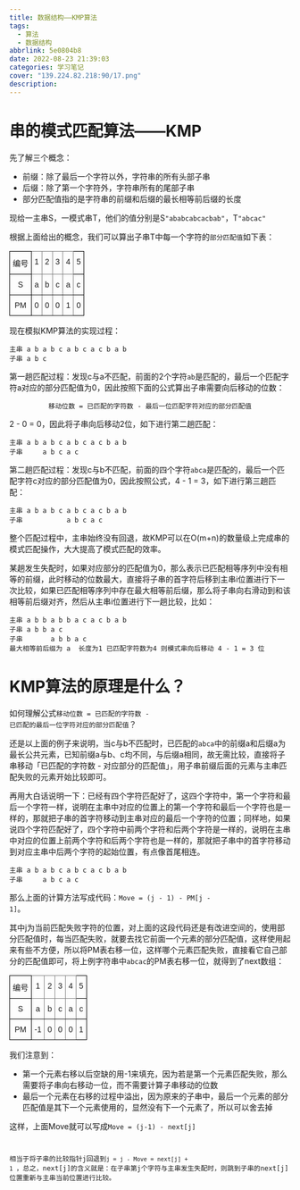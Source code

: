 ```yaml
---
title: 数据结构——KMP算法
tags: 
  - 算法
  - 数据结构
abbrlink: 5e0804b8
date: 2022-08-23 21:39:03
categories: 学习笔记
cover: "139.224.82.218:90/17.png"
description: 
---
```


# 串的模式匹配算法——KMP

先了解三个概念：

- 前缀：除了最后一个字符以外，字符串的所有头部子串
- 后缀：除了第一个字符外，字符串所有的尾部子串
- 部分匹配值指的是字符串的前缀和后缀的最长相等前后缀的长度

现给一主串S，一模式串T，他们的值分别是S<code>"ababcabcacbab"</code>，T<code>"abcac"</code>

根据上面给出的概念，我们可以算出子串T中每一个字符的<code>部分匹配值</code>如下表：

<style type="text/css">
.tg  {border-collapse:collapse;border-spacing:0;}
.tg td{border-color:black;border-style:solid;border-width:1px;font-family:Arial, sans-serif;font-size:14px;
  overflow:hidden;padding:10px 5px;word-break:normal;}
.tg th{border-color:black;border-style:solid;border-width:1px;font-family:Arial, sans-serif;font-size:14px;
  font-weight:normal;overflow:hidden;padding:10px 5px;word-break:normal;}
.tg .tg-baqh{text-align:center;vertical-align:top}
.tg .tg-c3ow{border-color:inherit;text-align:center;vertical-align:top}
</style>
<table class="tg">
<thead>
  <tr>
    <th class="tg-baqh">编号</th>
    <th class="tg-c3ow">1</th>
    <th class="tg-c3ow">2</th>
    <th class="tg-c3ow">3</th>
    <th class="tg-c3ow">4</th>
    <th class="tg-baqh">5</th>
  </tr>
</thead>
<tbody>
  <tr>
    <td class="tg-baqh">S</td>
    <td class="tg-c3ow">a</td>
    <td class="tg-c3ow">b</td>
    <td class="tg-c3ow">c</td>
    <td class="tg-c3ow">a</td>
    <td class="tg-baqh">c</td>
  </tr>
  <tr>
    <td class="tg-baqh">PM</td>
    <td class="tg-c3ow">0</td>
    <td class="tg-c3ow">0</td>
    <td class="tg-c3ow">0</td>
    <td class="tg-c3ow">1</td>
    <td class="tg-baqh">0</td>
  </tr>
</tbody>
</table>

现在模拟KMP算法的实现过程：

```
主串 a b a b c a b c a c b a b
子串 a b c
```

第一趟匹配过程：发现c与a不匹配，前面的2个字符<code>ab</code>是匹配的，最后一个匹配字符a对应的部分匹配值为0，因此按照下面的公式算出子串需要向后移动的位数：

<center><code>移动位数 = 已匹配的字符数 - 最后一位匹配字符对应的部分匹配值</code></center>

2 - 0 = 0，因此将子串向后移动2位，如下进行第二趟匹配：

```
主串 a b a b c a b c a c b a b
子串     a b c a c 
```

第二趟匹配过程：发现c与b不匹配，前面的四个字符<code>abca</code>是匹配的，最后一个匹配字符c对应的部分匹配值为0，因此按照公式，4 - 1 = 3，如下进行第三趟匹配：

```
主串 a b a b c a b c a c b a b
子串           a b c a c       
```

整个匹配过程中，主串始终没有回退，故KMP可以在O(m+n)的数量级上完成串的模式匹配操作，大大提高了模式匹配的效率。

某趟发生失配时，如果对应部分的匹配值为0，那么表示已匹配相等序列中没有相等的前缀，此时移动的位数最大，直接将子串的首字符后移到主串i位置进行下一次比较，如果已匹配相等序列中存在最大相等前后缀，那么将子串向右滑动到和该相等前后缀对齐，然后从主串i位置进行下一趟比较，比如：

```
主串 a b b a b b a c a c b a b
子串 a b b a c
子串       a b b a c 
最大相等前后缀为 a 	长度为1 已匹配字符数为4 则模式串向后移动 4 - 1 = 3 位
```

# KMP算法的原理是什么？

如何理解公式<code>移动位数 = 已匹配的字符数 - 已匹配的最后一位字符对应的部分匹配值</code>？

还是以上面的例子来说明，当c与b不匹配时，已匹配的<code>abca</code>中的前缀a和后缀a为最长公共元素，已知前缀a与b、c均不同，与后缀a相同，故无需比较，直接将子串移动「已匹配的字符数 - 对应部分的匹配值」，用子串前缀后面的元素与主串匹配失败的元素开始比较即可。

再用大白话说明一下：已经有四个字符匹配好了，这四个字符中，第一个字符和最后一个字符一样，说明在主串中对应的位置上的第一个字符和最后一个字符也是一样的，那就把子串的首字符移动到主串对应的最后一个字符的位置；同样地，如果说四个字符匹配好了，四个字符中前两个字符和后两个字符是一样的，说明在主串中对应的位置上前两个字符和后两个字符也是一样的，那就把子串中的首字符移动到对应主串中后两个字符的起始位置，有点像首尾相连。

```
主串 a b a b c a b c a c b a b
子串     a b c a c 
```

那么上面的计算方法写成代码：<code>Move = (j - 1) - PM[j - 1]</code>。

其中j为当前匹配失败字符的位置，对上面的这段代码还是有改进空间的，使用部分匹配值时，每当匹配失败，就要去找它前面一个元素的部分匹配值，这样使用起来有些不方便，所以将PM表右移一位，这样哪个元素匹配失败，直接看它自己部分的匹配值即可，将上例字符串中<code>abcac</code>的PM表右移一位，就得到了next数组：

<style type="text/css">
.tg  {border-collapse:collapse;border-spacing:0;}
.tg td{border-color:black;border-style:solid;border-width:1px;font-family:Arial, sans-serif;font-size:14px;
  overflow:hidden;padding:10px 5px;word-break:normal;}
.tg th{border-color:black;border-style:solid;border-width:1px;font-family:Arial, sans-serif;font-size:14px;
  font-weight:normal;overflow:hidden;padding:10px 5px;word-break:normal;}
.tg .tg-baqh{text-align:center;vertical-align:top}
.tg .tg-c3ow{border-color:inherit;text-align:center;vertical-align:top}
</style>
<table class="tg">
<thead>
  <tr>
    <th class="tg-baqh">编号</th>
    <th class="tg-c3ow">1</th>
    <th class="tg-c3ow">2</th>
    <th class="tg-c3ow">3</th>
    <th class="tg-c3ow">4</th>
    <th class="tg-baqh">5</th>
  </tr>
</thead>
<tbody>
  <tr>
    <td class="tg-baqh">S</td>
    <td class="tg-c3ow">a</td>
    <td class="tg-c3ow">b</td>
    <td class="tg-c3ow">c</td>
    <td class="tg-c3ow">a</td>
    <td class="tg-baqh">c</td>
  </tr>
  <tr>
    <td class="tg-baqh">PM</td>
    <td class="tg-c3ow">-1</td>
    <td class="tg-c3ow">0</td>
    <td class="tg-c3ow">0</td>
    <td class="tg-c3ow">0</td>
    <td class="tg-baqh">1</td>
  </tr>
</tbody>
</table>

我们注意到：

- 第一个元素右移以后空缺的用-1来填充，因为若是第一个元素匹配失败，那么需要将子串向右移动一位，而不需要计算子串移动的位数
- 最后一个元素在右移的过程中溢出，因为原来的子串中，最后一个元素的部分匹配值是其下一个元素使用的，显然没有下一个元素了，所以可以舍去掉

这样，上面Move就可以写成<code>Move = (j-1) - next[j]

相当于将子串的比较指针j回退到<code>j = j - Move = next[j] + 1 </code>，总之，next[j]的含义就是：在子串第j个字符与主串发生失配时，则跳到子串的next[j]位置重新与主串当前位置进行比较。
